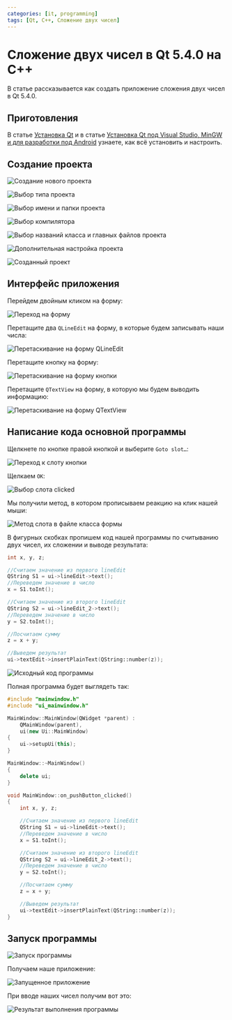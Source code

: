 ```yaml
---
categories: [it, programming]
tags: [Qt, C++, Сложение двух чисел]
---
```


# Сложение двух чисел в Qt 5.4.0 на C++

В статье рассказывается как создать приложение сложения двух чисел в Qt 5.4.0.

## Приготовления

В статье [Установка Qt](/blog/2018/install-qt-mingw/) и в статье [Установка Qt под Visual Studio, MinGW и для разработки под Android](/blog/2018/install-qt-advanced/) узнаете, как всё установить и настроить.

## Создание проекта

![Создание нового проекта](img/new-project_01.png)

![Выбор типа проекта](img/new-project_02.png)

![Выбор имени и папки проекта](img/new-project_03.png)

![Выбор компилятора](img/new-project_04.png)

![Выбор названий класса и главных файлов проекта](img/new-project_05.png)

![Дополнительная настройка проекта](img/new-project_06.png)

![Созданный проект](img/new-project_07.png)

## Интерфейс приложения

Перейдем двойным кликом на форму:

![Переход на форму](img/form_01.png)

Перетащите два `QLineEdit` на форму, в которые будем записывать наши числа:

![Перетаскивание на форму QLineEdit](img/form_02.png)

Перетащите кнопку на форму:

![Перетаскивание на форму кнопки](img/form_03.png)

Перетащите `QTextView` на форму, в которую мы будем выводить информацию:

![Перетаскивание на форму QTextView](img/form_04.png)

## Написание кода основной программы

Щелкнете по кнопке правой кнопкой и выберите `Goto slot…`:

![Переход к слоту кнопки](img/slot_01.png)

Щелкаем `OK`:

![Выбор слота clicked](img/slot_02.png)

Мы получили метод, в котором прописываем реакцию на клик нашей мыши:

![Метод слота в файле класса формы](img/slot_03.png)

В фигурных скобках пропишем код нашей программы по считыванию двух чисел, их сложении и выводе результата:

```cpp
int x, y, z;

//Считаем значение из первого lineEdit
QString S1 = ui->lineEdit->text();
//Переведем значение в число
x = S1.toInt();

//Считаем значение из второго lineEdit
QString S2 = ui->lineEdit_2->text();
//Переведем значение в число
y = S2.toInt();

//Посчитаем сумму
z = x + y;

//Выведем результат
ui->textEdit->insertPlainText(QString::number(z));
```

![Исходный код программы](img/cpp.png)

Полная программа будет выглядеть так:

```cpp
#include "mainwindow.h"
#include "ui_mainwindow.h"

MainWindow::MainWindow(QWidget *parent) :
    QMainWindow(parent),
    ui(new Ui::MainWindow)
{
    ui->setupUi(this);
}

MainWindow::~MainWindow()
{
    delete ui;
}

void MainWindow::on_pushButton_clicked()
{
    int x, y, z;

    //Считаем значение из первого lineEdit
    QString S1 = ui->lineEdit->text();
    //Переведем значение в число
    x = S1.toInt();

    //Считаем значение из второго lineEdit
    QString S2 = ui->lineEdit_2->text();
    //Переведем значение в число
    y = S2.toInt();

    //Посчитаем сумму
    z = x + y;

    //Выведем результат
    ui->textEdit->insertPlainText(QString::number(z));
}
```

## Запуск программы

![Запуск программы](img/run_01.png)

Получаем наше приложение:

![Запущенное приложение](img/run_02.png)

При вводе наших чисел получим вот это:

![Результат выполнения программы](img/run_03.png)
